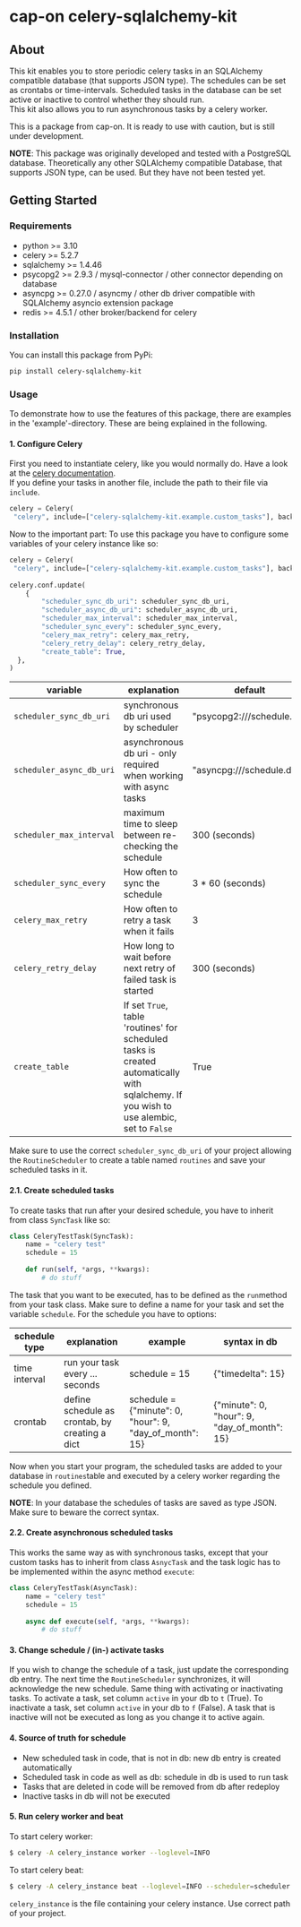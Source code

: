 
# cap-on celery-sqlalchemy-kit 
  
## About  
This kit enables you to store periodic celery tasks in an SQLAlchemy compatible database (that supports JSON type). The schedules can be set as crontabs or time-intervals. Scheduled tasks in the database can be set active or inactive to control whether they should run.   
This kit also allows you to run asynchronous tasks by a celery worker.   
  
This is a package from cap-on. It is ready to use with caution, but is still under development.   

**NOTE**: This package was originally developed and tested with a PostgreSQL database. Theoretically any other SQLAlchemy compatible Database, that supports JSON type, can be used. But they have not been tested yet.
  
  
## Getting Started  
### Requirements  
- python >= 3.10  
- celery >= 5.2.7  
- sqlalchemy >= 1.4.46  
- psycopg2 >= 2.9.3 / mysql-connector / other connector depending on database
- asyncpg >= 0.27.0 / asyncmy / other db driver compatible with SQLAlchemy asyncio extension package
- redis >= 4.5.1 / other broker/backend for celery
  
### Installation  
You can install this package from PyPi:  
  
```bash  
pip install celery-sqlalchemy-kit
```  
  
### Usage  
To demonstrate how to use the features of this package, there are examples in the 'example'-directory. These are being explained in the following.  
  
#### 1. Configure Celery  
  
First you need to instantiate celery, like you would normally do. Have a look at the [celery documentation](https://docs.celeryq.dev/en/stable/#).  
If you define your tasks in another file, include the path to their file via `include`.  
```python  
celery = Celery(  
 "celery", include=["celery-sqlalchemy-kit.example.custom_tasks"], backend=result_backend, broker=broker_url)  
```  
  
Now to the important part: To use this package you have to configure some variables of your celery instance like so:  
  
```python  
celery = Celery(  
 "celery", include=["celery-sqlalchemy-kit.example.custom_tasks"], backend=result_backend, broker=broker_url)  
  
celery.conf.update(  
    {  
        "scheduler_sync_db_uri": scheduler_sync_db_uri,  
        "scheduler_async_db_uri": scheduler_async_db_uri,  
        "scheduler_max_interval": scheduler_max_interval,  
        "scheduler_sync_every": scheduler_sync_every,  
        "celery_max_retry": celery_max_retry,  
        "celery_retry_delay": celery_retry_delay,  
        "create_table": True,  
  },  
)
```

| variable                 | explanation                                                                                                                              | default	                  |
|--------------------------|------------------------------------------------------------------------------------------------------------------------------------------|---------------------------|
| `scheduler_sync_db_uri`  | synchronous db uri used by scheduler                                                                                                     | "psycopg2:///schedule.db" |
| `scheduler_async_db_uri` | asynchronous db uri - only required when working with async tasks                                                                        | "asyncpg:///schedule.db"  |
| `scheduler_max_interval` | maximum time to sleep between re-checking the schedule                                                                                   | 300 (seconds)             |
| `scheduler_sync_every`   | How often to sync the schedule                                                                                                           | 3 * 60 (seconds)          |
| `celery_max_retry`       | How often to retry a task when it fails                                                                                                  | 3                         |
| `celery_retry_delay`     | How long to wait before next retry of failed task is started                                                                             | 300 (seconds)             |
| `create_table`           | If set `True`, table 'routines' for scheduled tasks is created automatically with sqlalchemy. If you wish to use alembic, set to `False` | True                      |

Make sure to use the correct `scheduler_sync_db_uri` of your project allowing the `RoutineScheduler` to create a table named `routines` and save your scheduled tasks in it.

#### 2.1. Create scheduled tasks
To create tasks that run after your desired schedule, you have to inherit from class `SyncTask` like so:

```python  
class CeleryTestTask(SyncTask):  
    name = "celery test"  
    schedule = 15   
  
    def run(self, *args, **kwargs):  
        # do stuff

```  

The task that you want to be executed, has to be defined as the `run`method from your task class. Make sure to define a name for your task and set the variable `schedule`. For the schedule you have to options:

|schedule type                |explanation                          |example	                         |syntax in db	                         |
|----------------|-------------------------------|-----------------------------|-----------------------------|
|time interval|run your task every ... seconds           |schedule = 15          |{"timedelta": 15}|
|crontab          |define schedule as crontab, by creating a dict        |schedule = {"minute": 0, "hour": 9, "day_of_month": 15} | {"minute": 0, "hour": 9, "day_of_month": 15} |

Now when you start your program, the scheduled tasks are added to your database in `routines`table and executed by a celery worker regarding the schedule you defined.

**NOTE**: In your database the schedules of tasks are saved as type JSON. Make sure to beware the correct syntax.




#### 2.2. Create asynchronous scheduled tasks

This works the same way as with synchronous tasks, except that your custom tasks has to inherit from class `AsnycTask` and the task logic has to be implemented within the async method `execute`:

```python  
class CeleryTestTask(AsyncTask):  
    name = "celery test"  
    schedule = 15   
  
    async def execute(self, *args, **kwargs):  
        # do stuff

```  

#### 3. Change schedule / (in-) activate tasks

If you wish to change the schedule of a task, just update the corresponding db entry. The next time the `RoutineScheduler` synchronizes, it will acknowledge the new schedule. 
Same thing with activating or inactivating tasks. To activate a task, set column `active` in your db to `t` (True). To inactivate a task, set column `active` in your db to `f` (False).  A task that is inactive will not be executed as long as you change it to active again.


#### 4. Source of truth for schedule
- New scheduled task in code, that is not in db: new db entry is created automatically
- Scheduled task in code as well as db: schedule in db is used to run task
- Tasks that are deleted in code will be removed from db after redeploy
- Inactive tasks in db will not be executed


#### 5. Run celery worker and beat
To start celery worker:
```bash
$ celery -A celery_instance worker --loglevel=INFO
```

To start celery beat:
```bash
$ celery -A celery_instance beat --loglevel=INFO --scheduler=scheduler.RoutineScheduler
```

`celery_instance` is the file containing your celery instance. Use correct path of your project.